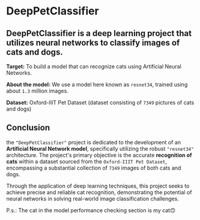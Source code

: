 # DeepPetClassifier
## DeepPetClassifier is a deep learning project that utilizes neural networks to classify images of cats and dogs.
**Target:** To build a model that can recognize cats using Artificial Neural Networks.

**About the model:** We use a model here known as `resnet34`, trained using about `1.3` million images.

**Dataset:** Oxford-IIIT Pet Dataset (dataset consisting of `7349` pictures of cats and dogs)

## Conclusion

the `"DeepPetClassifier"` project is dedicated to the development of an **Artificial Neural Network model**, specifically utilizing the robust `"resnet34"` architecture. The project's primary objective is the accurate **recognition of cats** within a dataset sourced from the `Oxford-IIIT Pet Dataset`, encompassing a substantial collection of `7349` images of both cats and dogs.

Through the application of deep learning techniques, this project seeks to achieve precise and reliable cat recognition, demonstrating the potential of neural networks in solving real-world image classification challenges.

P.s.: The cat in the model performance checking section is my cat🙃
